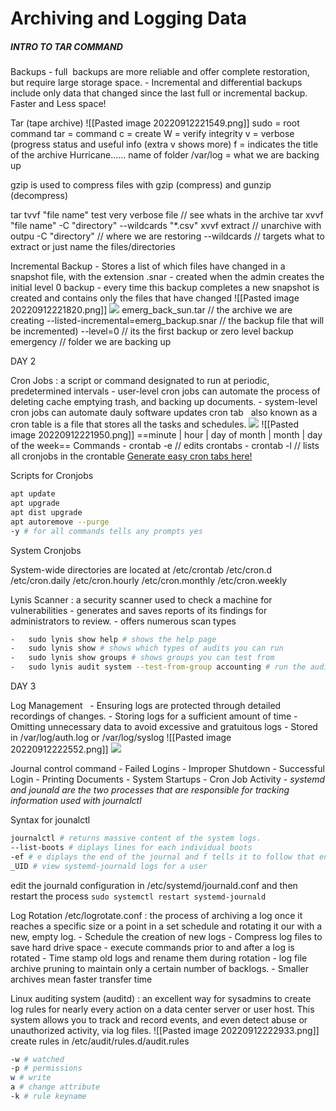 # Archiving and Logging Data
##### INTRO TO TAR COMMAND
Backups
	- full  backups are more reliable and offer complete restoration, but require large storage space.
	- Incremental and differential backups include only data that changed since the last full or incremental backup. Faster and Less space!

Tar (tape archive)
  ![[Pasted image 20220912221549.png]]
sudo = root command
tar = command
c = create
W = verify integrity
v = verbose (progress status and useful info (extra v shows more)
f = indicates the title of the archive
	Hurricane...... name of folder
/var/log = what we are backing up

gzip is used to compress files with gzip (compress) and gunzip (decompress)

tar tvvf "file name"
	test very verbose file // see whats in the archive
tar xvvf "file name" -C "directory" --wildcards "*.csv"
	xvvf extract // unarchive with outpu
    -C "directory" // where we are restoring
	 --wildcards // targets what to extract or just name the files/directories

Incremental Backup
	- Stores a list of which files have changed in a snapshot file, with the extension .snar
    - created when the admin creates the initial level 0 backup
    - every time this backup completes a new snapshot is created and contains only the files that have changed
![[Pasted image 20220912221820.png]]
![](en-cache://tokenKey%3D%22AuthToken%3AUser%3A232435070%22+b8f13ea1-1f76-7ddc-7b47-b1fd21cf2320+1b559e9d82306064195ce5adcaabcb6a+https://www.evernote.com/shard/s699/res/6c09ecf3-dfc0-cf01-3814-19b56de75845)
emerg_back_sun.tar // the archive we are creating
--listed-incremental=emerg_backup.snar // the backup file that will be incremented)
--level=0 // its the first backup or zero level backup
emergency // folder we are backing up

  DAY 2

Cron Jobs
	: a script or command designated to run at periodic, predetermined intervals
	    - user-level cron jobs can automate the process of deleting cache emptying trash, and backing up documents.
	    -  system-level cron jobs can automate dauly software updates
cron tab  
	also known as a cron table is a file that stores all the tasks and schedules.
![](en-cache://tokenKey%3D%22AuthToken%3AUser%3A232435070%22+b8f13ea1-1f76-7ddc-7b47-b1fd21cf2320+d164249b8914a6374fa11bf7582007a5+https://www.evernote.com/shard/s699/res/8163298f-ed1e-ea5b-8f79-8e922e23249e)
![[Pasted image 20220912221950.png]]
==minute | hour | day of month | month | day of the week==
Commands
	- crontab -e // edits crontabs
    - crontab -l // lists all cronjobs in the crontable
[Generate easy cron tabs here!](http://crontab-generator.org)

Scripts for Cronjobs
```bash
apt update
apt upgrade 
apt dist upgrade  
apt autoremove --purge  
-y # for all commands tells any prompts yes
```
System Cronjobs

System-wide directories are located at
    /etc/crontab
    /etc/cron.d
    /etc/cron.daily
    /etc/cron.hourly
    /etc/cron.monthly
    /etc/cron.weekly

Lynis Scanner
	: a security scanner used to check a machine for vulnerabilities
	    - generates and saves reports of its findings for administrators to review.
	    - offers numerous scan types
```bash
-   sudo lynis show help # shows the help page 
-   sudo lynis show # shows which types of audits you can run
-   sudo lynis show groups # shows groups you can test from
-   sudo lynis audit system --test-from-group accounting # run the audit and run  it from a group specified with the --argument
```

DAY 3

Log Management  
	- Ensuring logs are protected through detailed recordings of changes.
    - Storing logs for a sufficient amount of time
    - Omitting unnecessary data to avoid excessive and gratuitous logs
	    - Stored in /var/log/auth.log or /var/log/syslog
![[Pasted image 20220912222552.png]]
![](en-cache://tokenKey%3D%22AuthToken%3AUser%3A232435070%22+b8f13ea1-1f76-7ddc-7b47-b1fd21cf2320+3097caeb59353df1d2a0e137a6c14e9f+https://www.evernote.com/shard/s699/res/5f1b3880-2fb8-0175-f76f-b4676861a30d)

Journal control command
	- Failed Logins
    - Improper Shutdown
    - Successful Login
    - Printing Documents
    - System Startups
    - Cron Job Activity
    - 
_systemd and jounald are the two processes that are responsible for tracking information used with journalctl_

Syntax for jounalctl
```bash
journalctl # returns massive content of the system logs.  
--list-boots # diplays lines for each individual boots  
-ef # e diplays the end of the journal and f tells it to follow that end to monitor ongoing processes.  
_UID # view systemd-journald logs for a user
```
edit the journald configuration in /etc/systemd/journald.conf and then restart the process
`sudo systemctl restart systemd-journald`

Log Rotation /etc/logrotate.conf
	: the process of archiving a log once it reaches a specific size or a point in a set schedule and rotating it our with a new, empty log.
	- Schedule the creation of new logs
    - Compress log files to save hard drive space
    - execute commands prior to and after a log is rotated
    - Time stamp old logs and rename them during rotation
    - log file archive pruning to maintain only a certain number of backlogs.
    - Smaller archives mean faster transfer time

Linux auditing system (auditd)
	: an excellent way for sysadmins to create log rules for nearly every action on a data center server or user host. This system allows you to track and record events, and even detect abuse or unauthorized activity, via log files.
![[Pasted image 20220912222933.png]]
	create rules in /etc/audit/rules.d/audit.rules
```bash
-w # watched 
-p # permissions 
w # write
a # change attribute 
-k # rule keyname
```
